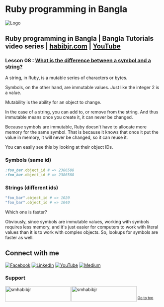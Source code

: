 # Ruby programming in Bangla

![Logo](https://miro.medium.com/max/1080/1*7e9D-oPWPIKBe2AQv862aA.png)


## Ruby programming in Bangla | Bangla Tutorials video series | [habibjr.com](https://www.habibjr.com/) | [YouTube](https://www.youtube.com/channel/UCAb6zCUBSCTGhXLME12XD5A)

### Lesson 08 : [What is the difference between a symbol and a string?](https://youtu.be/kTeyVfuxXug)


A string, in Ruby, is a mutable series of characters or bytes.

Symbols, on the other hand, are immutable values. Just like the integer 2 is a value.

Mutability is the ability for an object to change.

In the case of a string, you can add to, or remove from the string. And thus immutable means once you create it, it can never be changed.

Because symbols are immutable, Ruby doesn't have to allocate more memory for the same symbol. That is because it knows that once it put the value in memory, it will never be changed, so it can reuse it.

You can easily see this by looking at their object IDs.

### Symbols (same id)

````ruby 
:foo_bar.object_id # => 2386588
:foo_bar.object_id # => 2386588
````

### Strings (different ids)
````ruby
"foo_bar".object_id # => 1020
"foo_bar".object_id # => 1040
````

Which one is faster?

Obviously, since symbols are immutable values, working with symbols requires less memory, and it's just easier for computers to work with literal values than it is to work with complex objects. So, lookups for symbols are faster as well.

## Connect with me

[![Facebook](https://img.shields.io/badge/Facebook-%231877F2.svg?logo=Facebook&logoColor=white)](https://facebook.com/smhabibjr) 
[![LinkedIn](https://img.shields.io/badge/LinkedIn-%230077B5.svg?logo=linkedin&logoColor=white)](https://linkedin.com/in/smhabibjr) 
[![YouTube](https://img.shields.io/badge/YouTube-%23FF0000.svg?logo=YouTube&logoColor=white)](https://youtube.com/c/HabibJr)
[![Medium](https://img.shields.io/badge/Medium-12100E?logo=medium&logoColor=white)](https://medium.com/@smhabibjr)

<h3 align="left">Support</h3>
<p><a href="https://www.buymeacoffee.com/smhabibjr"> <img align="left" src="https://cdn.buymeacoffee.com/buttons/v2/default-yellow.png" height="50" width="210" alt="smhabibjr" /></a>
<a href="https://paypal.me/habib2030"> <img align="left" src="https://img.shields.io/badge/PayPal-00457C" height="50" width="210" alt="smhabibjr" /></a>
</p>
<br>

<sup align="left"><a href="#ruby-programming-in-bangla">Go to top</a></sup>
